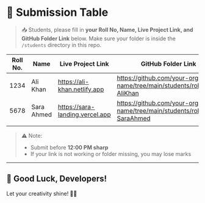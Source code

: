 # 📌 Submission Table

> 📥 Students, please fill in **your Roll No, Name, Live Project Link, and GitHub Folder Link** below. Make sure your folder is inside the `/students` directory in this repo.

| Roll No. | Name         | Live Project Link                       | GitHub Folder Link                                                  |
|----------|--------------|-----------------------------------------|----------------------------------------------------------------------|
| 1234     | Ali Khan     | https://ali-khan.netlify.app            | https://github.com/your-org/repo-name/tree/main/students/roll1234-AliKhan |
| 5678     | Sara Ahmed   | https://sara-landing.vercel.app         | https://github.com/your-org/repo-name/tree/main/students/roll5678-SaraAhmed |
|          |              |                                         |                                                                      |

> ⚠️ Note:
> - Submit before **12:00 PM sharp**  
> - If your link is not working or folder missing, you may lose marks

---

## 🏁 Good Luck, Developers!

Let your creativity shine! 🚀✨
